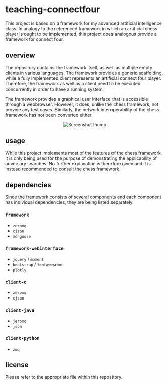 # teaching-connectfour
This project is based on a framework for my advanced artificial intelligence class. In analogy to the referenced framework in which an artificial chess player is ought to be implemented, this project does analogous provide a framework for connect four.

## overview
The repository contains the framework itself, as well as multiple empty clients in various languages. The framework provides a generic scaffolding, while a fully implemented client represents an artificial connect four player. Therefore, the framework as well as a client need to be executed concurrently in order to have a running system.

The framework provides a graphical user interface that is accessible through a webbrowser. However, it does, unlike the chess framework, not provide any test cases. Similarly, the network interoperability of the chess framework has not been converted either.

<p align="center"><img src="http://content.sniklaus.com/FourRect/Teaching/ScreenshotThumb.png" alt="ScreenshotThumb"></p>

## usage
While this project implements most of the features of the chess framework, it is only being used for the purpose of demonstrating the applicability of adversary searches. No further explanation is therefore given and it is instead recommended to consult the chess framework.

## dependencies
Since the framework consists of several components and each component has individual dependencies, they are being listed separately.

### `framework`
* `zeromq`
* `cjson`
* `mongoose`

### `framework-webinterface`
* `jquery` / `moment`
* `bootstrap` / `fontawesome`
* `plotly`

### `client-c`
* `zeromq`
* `cjson`

### `client-java`
* `jeromq`
* `json`

### `client-python`
* `zmq`

## license
Please refer to the appropriate file within this repository.